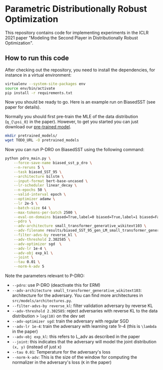 # Parametric Distributionally Robust Optimization

This repository contains code for implementing experiments in the ICLR 2021 paper "Modeling the Second Player in Distributionally Robust Optimization".

## How to run this code

After checking out the repository, you need to install the dependencies, for instance in a virtual environment:

```bash
virtualenv --system-site-packages env
source env/bin/activate
pip install -r requirements.txt
```

Now you should be ready to go. Here is an example run on BiasedSST (see paper for details).

Normally you should first pre-train the MLE of the data distribution (`q_{\psi_0}` in the paper). However, to get you started you can just download our [pre-trained model](TODO_URL).

```bash
mkdir pretrained_models/
wget TODO_URL -O pretrained_models
```

Now you can run P-DRO on BiasedSST using the following command:

```bash
python pdro_main.py \
    --force-save-name biased_sst_p_dro \
    --n-reruns 5 \
    --task biased_SST_95 \
    --architecture bilstm \
    --input-format bert-base-uncased \
    --lr-scheduler linear_decay \
    --n-epochs 50 \
    --valid-interval epoch \
    --optimizer adamw \
    --lr 2e-5 \
    --batch-size 64 \
    --max-tokens-per-batch 2500 \
    --eval-on-domains biased=True,label=0 biased=True,label=1 biased=False,label=0 biased=False,label=1 \
    --pdro \
    --adv-architecture small_transformer_generative_wikitext103 \
    --adv-filename results/biased_SST_95_gen_LM_small_transformer_generative_wikitext103_model.pt \
    --filter-advs-by reverse_kl \
    --adv-threshold 2.302585 \
    --adv-optimizer sgd  \
    --adv-lr 1e-4 \
    --adv-obj exp_kl \
    --joint \
    --tau 0.01 \
    --norm-k-adv 5
```

Note the parameters relevant to P-DRO:

- `--pdro`: use P-DRO (deactivate this for ERM)
- `--adv-architecture small_transformer_generative_wikitext103`: architecture for the adversary. You can find more architectures in `src/models/architectures.py`.
- `--filter-advs-by reverse_kl`: filter validation adversary by reverse KL
- `--adv-threshold 2.302585`: reject adversaries with reverse KL to the data distribution > `log(10)` on the dev set
- `--adv-optimizer sgd`: train the adversary with regular SGD
- `--adv-lr 1e-4`: train the adversary with learning rate 1r-4 (this is `\lambda` in the paper)
- `--adv-obj exp_kl`: this refers to L_adv as described in the paper
- `--joint`: this indicates that the adversary will model the joint distribution `(x, y)` (instead of just x)
- `--tau 0.01`: Temperature for the adversary's loss
- `--norm-k-adv`: This is the size of the window for computing the normalizer in the adversary's loss (`K` in the paper)